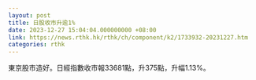 ```yaml
---
layout: post
title: 日股收市升逾1%
date: 2023-12-27 15:04:04.000000000 +08:00
link: https://news.rthk.hk/rthk/ch/component/k2/1733932-20231227.htm
categories: rthk
---
```


東京股市造好。日經指數收市報33681點，升375點，升幅1.13%。
